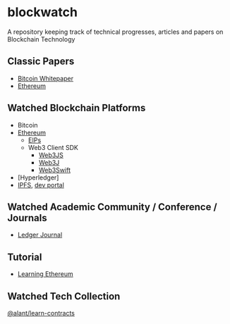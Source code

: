 # blockwatch
A repository keeping track of technical progresses, articles and papers on Blockchain Technology

## Classic Papers
- [Bitcoin Whitepaper](https://bitcoin.org/bitcoin.pdf)
- [Ethereum](https://github.com/ethereum/wiki/wiki/White-Paper)

## Watched Blockchain Platforms
- Bitcoin
- [Ethereum](https://ethereum.org/)
  - [EIPs](https://eips.ethereum.org/)
  - Web3 Client SDK
    - [Web3JS](https://github.com/ethereum/web3.js)
    - [Web3J](https://github.com/web3j/web3j)
    - [Web3Swift](https://github.com/BANKEX/web3swift)
- [Hyperledger]
- [IPFS](https://ipfs.io/), [dev portal](https://github.com/ipfs)

## Watched Academic Community / Conference / Journals
- [Ledger Journal](https://ledgerjournal.org/ojs/index.php/ledger)

## Tutorial 
 - [Learning Ethereum](https://ethereumbook.info/)


## Watched Tech Collection
[@alant/learn-contracts](https://github.com/alant/learn-contracts)
